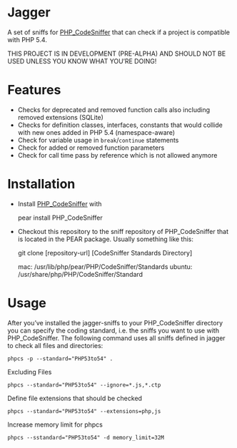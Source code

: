 # Jagger

A set of sniffs for [PHP_CodeSniffer](http://pear.php.net/PHP_CodeSniffer) that can check if a project is compatible with PHP 5.4.

THIS PROJECT IS IN DEVELOPMENT (PRE-ALPHA) AND SHOULD NOT BE USED UNLESS YOU KNOW WHAT YOU’RE DOING!

# Features

* Checks for deprecated and removed function calls also including removed extensions (SQLite)
* Checks for definition classes, interfaces, constants that would collide with new ones added in PHP 5.4 (namespace-aware)
* Check for variable usage in `break`/`continue` statements
* Check for added or removed function parameters
* Check for call time pass by reference which is not allowed anymore

# Installation

* Install [PHP_CodeSniffer](http://pear.php.net/PHP_CodeSniffer) with

	pear install PHP_CodeSniffer
	
* Checkout this repository to the sniff repository of PHP_CodeSniffer that is located in the PEAR package. Usually something like this:

	git clone [repository-url] [CodeSniffer Standards Directory]
	
	mac: /usr/lib/php/pear/PHP/CodeSniffer/Standards
	ubuntu: /usr/share/php/PHP/CodeSniffer/Standard

# Usage

After you’ve installed the jagger-sniffs to your PHP_CodeSniffer directory you can specify the coding standard, i.e. the sniffs you want to use with PHP_CodeSniffer. The following command uses all sniffs defined in jagger to check all files and directories:

	phpcs -p --standard="PHP53to54" .
	
Excluding Files

	phpcs --standard="PHP53to54" --ignore=*.js,*.ctp

Define file extensions that should be checked

	phpcs --standard="PHP53to54" --extensions=php,js
	
Increase memory limit for phpcs 

	phpcs --sstandard="PHP53to54" -d memory_limit=32M
